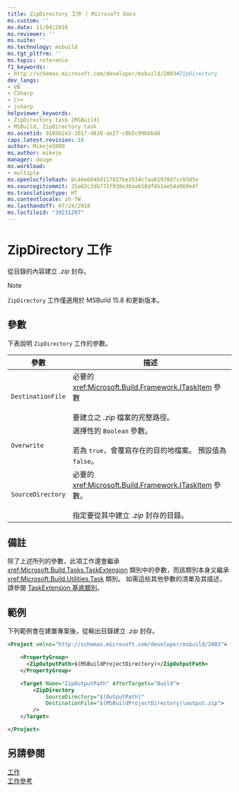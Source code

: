 ```yaml
---
title: ZipDirectory 工作 | Microsoft Docs
ms.custom: ''
ms.date: 11/04/2016
ms.reviewer: ''
ms.suite: ''
ms.technology: msbuild
ms.tgt_pltfrm: ''
ms.topic: reference
f1_keywords:
- http://schemas.microsoft.com/developer/msbuild/2003#ZipDirectory
dev_langs:
- VB
- CSharp
- C++
- jsharp
helpviewer_keywords:
- ZipDirectory task [MSBuild]
- MSBuild, ZipDirectory task
ms.assetid: 916bb2e3-3017-4828-ae27-c0b5c99bbb48
caps.latest.revision: 16
author: Mikejo5000
ms.author: mikejo
manager: douge
ms.workload:
- multiple
ms.openlocfilehash: bc46e664bd117827be3534c7aa81978d7cc03d5e
ms.sourcegitcommit: 25a62c2db771f938e3baa658df8b1ae54a960e4f
ms.translationtype: HT
ms.contentlocale: zh-TW
ms.lasthandoff: 07/24/2018
ms.locfileid: "39231297"
---
```

# <a name="zipdirectory-task"></a>ZipDirectory 工作
從目錄的內容建立 *.zip* 封存。

>[!NOTE]
>`ZipDirectory` 工作僅適用於 MSBuild 15.8 和更新版本。
  
## <a name="parameters"></a>參數  
 下表說明 `ZipDirectory` 工作的參數。  
  
|參數|描述|  
|---------------|-----------------|  
|`DestinationFile`|必要的 <xref:Microsoft.Build.Framework.ITaskItem> 參數<br /><br /> 要建立之 *.zip* 檔案的完整路徑。|
|`Overwrite`|選擇性的 `Boolean` 參數。<br /><br /> 若為 `true`，會覆寫存在的目的地檔案。 預設值為 `false`。|
|`SourceDirectory`|必要的 <xref:Microsoft.Build.Framework.ITaskItem> 參數。<br /><br /> 指定要從其中建立 *.zip* 封存的目錄。|
  
## <a name="remarks"></a>備註  
 除了上述所列的參數，此項工作還會繼承 <xref:Microsoft.Build.Tasks.TaskExtension> 類別中的參數，而該類別本身又繼承 <xref:Microsoft.Build.Utilities.Task> 類別。 如需這些其他參數的清單及其描述，請參閱 [TaskExtension 基底類別](../msbuild/taskextension-base-class.md)。  
  
## <a name="example"></a>範例  
 下列範例會在建置專案後，從輸出目錄建立 *.zip* 封存。
  
```xml  
<Project xmlns="http://schemas.microsoft.com/developer/msbuild/2003">

    <PropertyGroup>
      <ZipOutputPath>$(MSBuildProjectDirectory)</ZipOutputPath>
    </PropertyGroup>

    <Target Name="ZipOutputPath" AfterTargets="Build">
        <ZipDirectory
            SourceDirectory="$(OutputPath)"
            DestinationFile="$(MSBuildProjectDirectory)\output.zip">
        />
    </Target>

</Project>
```
  
## <a name="see-also"></a>另請參閱  
 [工作](../msbuild/msbuild-tasks.md)   
 [工作參考](../msbuild/msbuild-task-reference.md)
